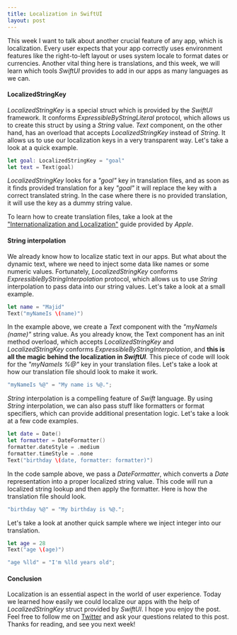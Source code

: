 ```yaml
---
title: Localization in SwiftUI
layout: post
---
```


This week I want to talk about another crucial feature of any app, which is localization. Every user expects that your app correctly uses environment features like the right-to-left layout or uses system locale to format dates or currencies. Another vital thing here is translations, and this week, we will learn which tools *SwiftUI* provides to add in our apps as many languages as we can.

#### LocalizedStringKey
*LocalizedStringKey* is a special struct which is provided by the *SwiftUI* framework. It conforms *ExpressibleByStringLiteral* protocol, which allows us to create this struct by using a *String* value. *Text* component, on the other hand, has an overload that accepts *LocalizedStringKey* instead of *String*. It allows us to use our localization keys in a very transparent way. Let's take a look at a quick example. 

```swift
let goal: LocalizedStringKey = "goal"
let text = Text(goal)
```

*LocalizedStringKey* looks for a *"goal"* key in translation files, and as soon as it finds provided translation for a key *"goal"* it will replace the key with a correct translated string. In the case where there is no provided translation, it will use the key as a dummy string value.

To learn how to create translation files, take a look at the ["Internationalization and Localization"](https://developer.apple.com/library/archive/documentation/MacOSX/Conceptual/BPInternational/LocalizingYourApp/LocalizingYourApp.html#//apple_ref/doc/uid/10000171i-CH5-SW1) guide provided by *Apple*.

#### String interpolation
We already know how to localize static text in our apps. But what about the dynamic text, where we need to inject some data like names or some numeric values. Fortunately, *LocalizedStringKey* conforms *ExpressibleByStringInterpolation* protocol, which allows us to use *String* interpolation to pass data into our string values. Let's take a look at a small example.

```swift
let name = "Majid"
Text("myNameIs \(name)")
```

In the example above, we create a *Text* component with the *"myNameIs \(name)"* string value. As you already know, the Text component has an init method overload, which accepts *LocalizedStringKey* and *LocalizedStringKey* conforms *ExpressibleByStringInterpolation*, and **this is all the magic behind the localization in *SwiftUI***. This piece of code will look for the *"myNameIs %@"* key in your translation files. Let's take a look at how our translation file should look to make it work.

```swift
"myNameIs %@" = "My name is %@.";
```

*String* interpolation is a compelling feature of *Swift* language. By using *String* interpolation, we can also pass stuff like formatters or format specifiers, which can provide additional presentation logic. Let's take a look at a few code examples.

```swift
let date = Date()
let formatter = DateFormatter()
formatter.dateStyle = .medium
formatter.timeStyle = .none
Text("birthday \(date, formatter: formatter)")
```

In the code sample above, we pass a *DateFormatter*, which converts a *Date* representation into a proper localized string value. This code will run a localized string lookup and then apply the formatter. Here is how the translation file should look.

```swift
"birthday %@" = "My birthday is %@.";
```

Let's take a look at another quick sample where we inject integer into our translation.

```swift
let age = 28
Text("age \(age)")

"age %lld" = "I'm %lld years old";
```

#### Conclusion
Localization is an essential aspect in the world of user experience. Today we learned how easily we could localize our apps with the help of *LocalizedStringKey* struct provided by *SwiftUI*. I hope you enjoy the post. Feel free to follow me on [Twitter](https://twitter.com/mecid) and ask your questions related to this post. Thanks for reading, and see you next week! 

